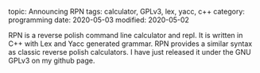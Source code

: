 topic: Announcing RPN
tags: calculator, GPLv3, lex, yacc, c++
category: programming
date: 2020-05-03
modified: 2020-05-02

RPN is a reverse polish command line calculator and repl.   It is written in C++ with Lex and Yacc generated grammar.   RPN provides a similar syntax as classic reverse polish calculators.   I have just released it under the GNU GPLv3 on my github page.
